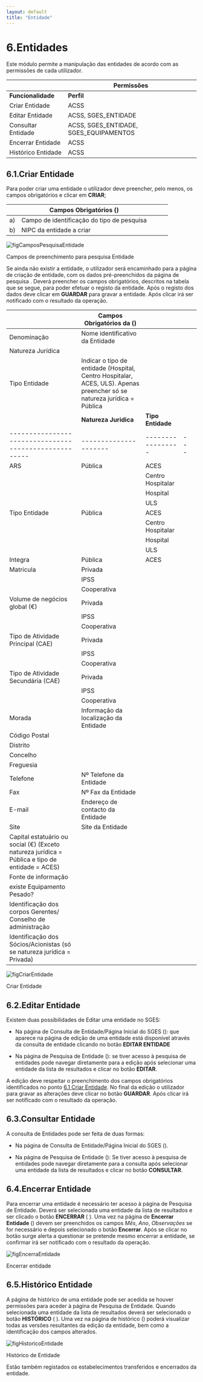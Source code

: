 ```yaml
---
layout: default
title: "Entidade"
---
```


# 6.Entidades

Este módulo permite a manipulação das entidades de acordo com as permissões de cada utilizador.

|  | Permissões               | 
|----|--------------------------------------------|
|**Funcionalidade** |**Perfil**|
| Criar Entidade | ACSS |
| Editar Entidade | ACSS, SGES_ENTIDADE |
| Consultar Entidade | ACSS, SGES_ENTIDADE, SGES_EQUIPAMENTOS |
| Encerrar Entidade | ACSS |
| Histórico Entidade | ACSS |

<p id="criarEntidade"></p>

## 6.1.Criar Entidade

Para poder criar uma entidade o utilizador deve preencher, pelo menos, os campos obrigatórios e clicar em **CRIAR**;

|  | Campos Obrigatórios ([](#figCamposPesquisaEntidade))               |   |   |   |
|----|--------------------------------------------|---|---|---|
| a) | Campo de identificação do tipo de pesquisa |   |   |   |
| b) | NIPC da entidade a criar |   |    |   |



![figCamposPesquisaEntidade](img/pages/6_1_1.jpg)

<p class="caption" id="figCamposPesquisaEntidade"> Campos de preenchimento para pesquisa Entidade </p>
  
  
Se ainda não existir a entidade, o utilizador será encaminhado para a página de criação de entidade, com os dados pré-preenchidos da página de pesquisa [](#figPesquisaEntidade). 
Deverá preencher os campos obrigatórios, descritos na tabela que se segue, para poder efetuar o registo da entidade.
Após o registo dos dados deve clicar em **GUARDAR** para gravar a entidade. Após clicar irá ser notificado com o resultado da operação.

|    | Campos Obrigatórios da ([](#figCriarEntidade))      |                     |                 |   |
|----|-----------------------------------------------------|---------------------|-----------------|---|
| Denominação                                         |    Nome identificativo da Entidade    |    |   |
| Natureza Jurídica                                   |                     |                 |   |
| Tipo Entidade |Indicar o tipo de entidade (Hospital, Centro Hospitalar, ACES, ULS). Apenas preencher só se natureza jurídica = Pública                   |                 |   |
| &nbsp;                                               |**Natureza Juridica**|**Tipo Entidade**|   |
|-----------------------------------------------------|---------------------|-----------------|---|
| ARS                                                 |    Pública          |ACES             |   |
|                                                     |                     |Centro Hospitalar|   |
|                                                     |                     |Hospital         |   |
|                                                     |                     |ULS              |   |
| Tipo Entidade                                       |    Pública          |ACES             |   |
|                                                     |                     |Centro Hospitalar|   |
|                                                     |                     |Hospital         |   |
|                                                     |                 |ULS               |   |
| Integra                                             |    Pública      |ACES              |   |
| Matricula                                           |    Privada      |                  |   |
|                                                     |    IPSS         |                  |   |
|                                                     |  Cooperativa    |                  |   |
| Volume de negócios global (€)                       |    Privada      |                  |   |
|                                                     |    IPSS         |                  |   |
|                                                     |  Cooperativa    |                  |   |
| Tipo de Atividade Principal (CAE)                   |    Privada      |                  |   |
|                                                     |    IPSS         |                  |   |
|                                                     |    Cooperativa  |                  |   |
| Tipo de Atividade Secundária (CAE)                  |    Privada      |                  |   |
|                                                     |    IPSS         |                  |   |
|                                                     |    Cooperativa  |                  |   |
| Morada                                              |       Informação da localização da Entidade          |   &nbsp;          |   |
| Código Postal                                       |               										 |  &nbsp;           |   |
| Distrito                                            |                 									 |  &nbsp;           |   |
| Concelho                                            |                 									 |   &nbsp;          |   |
| Freguesia                                           |                 									 |  &nbsp;           |   |
| Telefone                                            | Nº Telefone da Entidade                |             |   |
| Fax                                                 | Nº Fax da Entidade                |             |   |
| E-mail                                              |        Endereço de contacto da Entidade         |             |   |
| Site                                                |        Site da Entidade         |             |   |
| Capital estatuário ou social (€) (Exceto natureza jurídica = Pública e tipo de entidade = ACES)|         |             |   |
| Fonte de informação                                 |                 |             |   |
| existe Equipamento Pesado?                          |                 |             |   |
| Identificação dos corpos Gerentes/ Conselho de administração    |     |             |   |
| Identificação dos Sócios/Acionistas (só se natureza jurídica = Privada) |     |     |   |


![figCriarEntidade](img/pages/6_1_2.jpg)

<p class="caption" id="figCriarEntidade">Criar Entidade </p>

<p id="alteraEntidade"></p>

## 6.2.Editar Entidade

Existem duas possibilidades de Editar uma entidade no SGES:

 - Na página de Consulta de Entidade/Página Inicial do SGES ([](#figPaginaEntradaEnt)):  que aparece na página de edição de uma entidade está disponível através da consulta de entidade clicando no botão **EDITAR ENTIDADE**  
	
 - Na página de Pesquisa de Entidade ([](#figPesquisaExEntidade)): se tiver acesso à pesquisa de entidades pode navegar diretamente para a edição após selecionar uma entidade da lista de resultados e clicar no botão **EDITAR**.

A edição deve respeitar o preenchimento dos campos obrigatórios identificados no ponto [6.1 Criar Entidade](#criar-entidade).
No final da edição o utilizador para gravar as alterações deve clicar no botão **GUARDAR**. Após clicar irá ser notificado com o resultado da operação.

<p id="consultaEntidade"></p>

## 6.3.Consultar Entidade

A consulta de Entidades pode ser feita de duas formas:

 - Na página de Consulta de Entidade/Página Inicial do SGES ([](#figPaginaEntradaEnt)).
	
 - Na página de Pesquisa de Entidade ([](#figPesquisaExEntidade)): Se tiver acesso à pesquisa de entidades pode navegar diretamente para a consulta após selecionar uma entidade da lista de resultados e clicar no botão **CONSULTAR**.

<p id="encerrarEntidade"></p>

## 6.4.Encerrar Entidade

Para encerrar uma entidade é necessário ter acesso à página de Pesquisa de Entidade. Deverá ser selecionada uma entidade da lista de resultados e ser clicado o botão **ENCERRAR** ([](#figPesquisaExEntidade) ).
Uma vez na página de **Encerrar Entidade** ([](#figEncerraEntidade)) devem ser preenchidos os campos *Mês*, *Ano*, *Observações* se for necessário e depois selecionado o botão **Encerrar**. 
Após se clicar no botão surge alerta a questionar se pretende mesmo encerrar a entidade, se confirmar irá ser notificado com o resultado da operação.

![figEncerraEntidade](img/pages/6_4_1.jpg)

<p class="caption" id="figEncerraEntidade"> Encerrar entidade</p>

<p id="historicoEntidade"></p>

## 6.5.Histórico Entidade

A página de histórico de uma entidade pode ser acedida se houver permissões para aceder à página de Pesquisa de Entidade. Quando selecionada uma entidade da lista de resultados deverá ser selecionado o botão **HISTÓRICO**  ([](#figPesquisaExEntidade) ).
Uma vez na página de histórico ([](#figHistoricoEntidade)) poderá visualizar todas as versões resultantes da edição da entidade, bem como a identificação dos campos alterados.

![figHistoricoEntidade](img/pages/6_5_1.jpg)

<p class="caption" id="figHistoricoEntidade"> Histórico de Entidade</p>

Estão também registados os estabelecimentos transferidos e encerrados da entidade. 